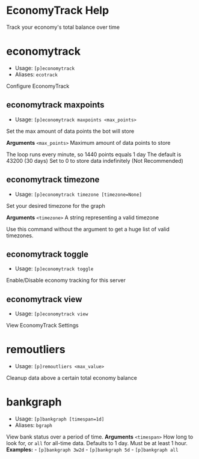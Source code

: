 # EconomyTrack Help

Track your economy's total balance over time

# economytrack
 - Usage: `[p]economytrack`
 - Aliases: `ecotrack`


Configure EconomyTrack

## economytrack maxpoints
 - Usage: `[p]economytrack maxpoints <max_points>`

Set the max amount of data points the bot will store

**Arguments**
`<max_points>` Maximum amount of data points to store

The loop runs every minute, so 1440 points equals 1 day
The default is 43200 (30 days)
Set to 0 to store data indefinitely (Not Recommended)

## economytrack timezone
 - Usage: `[p]economytrack timezone [timezone=None]`

Set your desired timezone for the graph

**Arguments**
`<timezone>` A string representing a valid timezone

Use this command without the argument to get a huge list of valid timezones.

## economytrack toggle
 - Usage: `[p]economytrack toggle`

Enable/Disable economy tracking for this server

## economytrack view
 - Usage: `[p]economytrack view`

View EconomyTrack Settings

# remoutliers
 - Usage: `[p]remoutliers <max_value>`

Cleanup data above a certain total economy balance

# bankgraph
 - Usage: `[p]bankgraph [timespan=1d]`
 - Aliases: `bgraph`


View bank status over a period of time.
**Arguments**
`<timespan>` How long to look for, or `all` for all-time data. Defaults to 1 day.
Must be at least 1 hour.
**Examples:**
    - `[p]bankgraph 3w2d`
    - `[p]bankgraph 5d`
    - `[p]bankgraph all`
